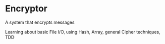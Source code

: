 Encryptor
=========

A system that encrypts messages

Learning about basic File I/O, using Hash, Array, general Cipher techniques, TDD
